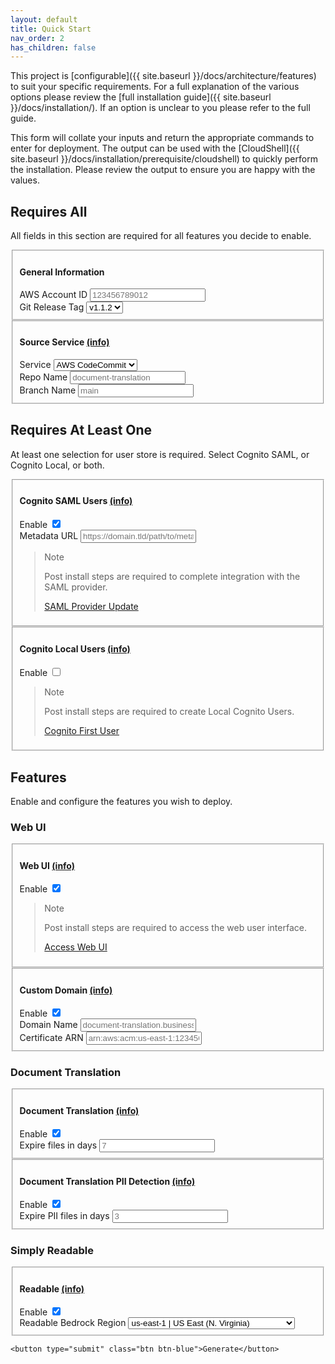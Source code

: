 ```yaml
---
layout: default
title: Quick Start
nav_order: 2
has_children: false
---
```


<!--
Copyright Amazon.com, Inc. or its affiliates. All Rights Reserved.
SPDX-License-Identifier: MIT-0
-->

This project is [configurable]({{ site.baseurl }}/docs/architecture/features) to suit your specific requirements. For a full explanation of the various options please review the [full installation guide]({{ site.baseurl }}/docs/installation/). If an option is unclear to you please refer to the full guide.

This form will collate your inputs and return the appropriate commands to enter for deployment. The output can be used with the [CloudShell]({{ site.baseurl }}/docs/installation/prerequisite/cloudshell) to quickly perform the installation. Please review the output to ensure you are happy with the values.

<code id="result" style="display: none;"></code>
<button id="buttonCopy" style="display: none;"  onclick="copyToClipboard()" class="btn btn-green">Copy</button>
<form id="form">
	<h2>Requires All</h2>
	<p>All fields in this section are required for all features you decide to enable.</p>
	<fieldset>
		<h4>General Information</h4>
		<div class="formOptionGroup">
			<label class="formOptionLabel" for="accountId">AWS Account ID</label>
			<input class="formOptionInput requiredForGitHub" type="text" name="accountId" placeholder="123456789012" maxlength="12" minlength="12" pattern="\d+" required/>
		</div>
		<div class="formOptionGroup">
			<label class="formOptionLabel" for="sourceGitTag">Git Release Tag</label>
			<select id="sourceGitTag" class="formOptionInput" name="sourceGitTag">
                <option value="v1.1.2">v1.1.2</option>
			</select>
		</div>
	</fieldset>
	<fieldset>
		<h4>Source Service <a class="info" target="_blank" href="{{ site.baseurl }}/docs/installation/source-service/">(info)</a></h4>
		<div class="formOptionGroup">
			<label class="formOptionLabel" for="sourceGitService">Service</label>
			<select class="formOptionInput" name="sourceGitService">
				<option value="codecommit">AWS CodeCommit</option>
				<option value="github">GitHub</option>
			</select>
		</div>
		<div class="formOptionGroup isForGitHub isNotForCodeCommit" style="display: none;">
			<label class="formOptionLabel" for="sourceGitRepoOwner">Repo Owner</label>
			<input class="formOptionInput requiredForGitHub" type="text" name="sourceGitRepoOwner" placeholder="username">
		</div>
		<div class="formOptionGroup">
			<label class="formOptionLabel" for="sourceGitRepo">Repo Name</label>
			<input class="formOptionInput" type="text" name="sourceGitRepo" placeholder="document-translation" required>
		</div>
		<div class="formOptionGroup">
			<label class="formOptionLabel" for="sourceGitBranch">Branch Name</label>
			<input class="formOptionInput" type="text" name="sourceGitBranch" placeholder="main" required/>
		</div>
	</fieldset>
	<h2>Requires At Least One</h2>
	<p>At least one selection for user store is required. Select Cognito SAML, or Cognito Local, or both.</p>
	<fieldset>
		<h4>Cognito SAML Users <a class="info" target="_blank" href="{{ site.baseurl }}/docs/installation/configuration/options.html#enable-cognito-saml-provider-users">(info)</a></h4>
		<div class="formOptionGroup">
			<label class="formOptionLabel" for="cognitoSamlUsers">Enable</label>
			<input class="formOptionInput" type="checkbox" name="cognitoSamlUsers" checked/>
		</div>
		<div class="formOptionGroup isForCognitoSamlUsers">
			<label class="formOptionLabel" for="cognitoSamlMetadataUrl">Metadata URL</label>
			<input class="formOptionInput requiredForCognitoSamlUsers" type="text" name="cognitoSamlMetadataUrl" placeholder="https://domain.tld/path/to/metadata.xml?appid=xxxxxxxx-xxxx-xxxx-xxxx-xxxxxxxxxxxx" required/>
		</div>
		<blockquote class="note-title isForCognitoSamlUsers">
			<p>Note</p>
			<p>Post install steps are required to complete integration with the SAML provider.</p>
			<p><a href="{{ site.baseurl }}/docs/installation/post-install/saml-provider-update.html">SAML Provider Update</a></p>
		</blockquote>
	</fieldset>
	<fieldset>
		<h4>Cognito Local Users <a class="info" target="_blank" href="{{ site.baseurl }}/docs/installation/configuration/options.html#enable-cognito-local-users">(info)</a></h4>
		<div class="formOptionGroup">
			<label class="formOptionLabel" for="cognitoLocalUsers">Enable</label>
			<input class="formOptionInput" type="checkbox" name="cognitoLocalUsers"/>
		</div>
		<div class="formOptionGroup isForCognitoLocalUsers" style="display: none;">
			<label class="formOptionLabel" for="cognitoLocalUsersMfa">MFA</label>
			<select class="formOptionInput" name="cognitoLocalUsersMfa">
				<option value="required">Required</option>
				<option value="optional">Optional</option>
				<option value="off">Off</option>
			</select>
		</div>
		<div class="formOptionGroup isForCognitoLocalUsersMfa" style="display: none;">
			<label class="formOptionLabel" for="cognitoLocalUsersMfaOtp">MFA OTP</label>
			<input class="formOptionInput" type="checkbox" name="cognitoLocalUsersMfaOtp"/>
		</div>
		<div class="formOptionGroup isForCognitoLocalUsersMfa" style="display: none;">
			<label class="formOptionLabel" for="cognitoLocalUsersMfaSms">MFA SMS</label>
			<input class="formOptionInput" type="checkbox" name="cognitoLocalUsersMfaSms"/>
		</div>
		<blockquote class="note-title isForCognitoLocalUsers">
			<p>Note</p>
			<p>Post install steps are required to create Local Cognito Users.</p>
			<p><a href="{{ site.baseurl }}/docs/installation/post-install/cognito-first-user.html">Cognito First User</a></p>
		</blockquote>
	</fieldset>
	<h2>Features</h2>
	<p>Enable and configure the features you wish to deploy.</p>
	<h3>Web UI</h3>
	<fieldset>
		<h4>Web UI <a class="info" target="_blank" href="{{ site.baseurl }}/docs/installation/configuration/options.html#enable-web-ui">(info)</a></h4>
		<div class="formOptionGroup">
			<label class="formOptionLabel" for="webUi">Enable</label>
			<input class="formOptionInput" type="checkbox" name="webUi" checked/>
		</div>
		<blockquote class="note-title isForCognitoLocalUsers">
			<p>Note</p>
			<p>Post install steps are required to access the web user interface.</p>
			<p><a href="{{ site.baseurl }}/docs/installation/post-install/web-ui.html">Access Web UI</a></p>
		</blockquote>
	</fieldset>
	<fieldset>
		<h4>Custom Domain <a class="info" target="_blank" href="{{ site.baseurl }}/docs/installation/prerequisite/domain.html">(info)</a></h4>
		<div class="formOptionGroup">
			<label class="formOptionLabel" for="customDomainEnable">Enable</label>
			<input class="formOptionInput" type="checkbox" name="customDomainEnable"  checked/>
		</div>
		<div class="formOptionGroup isForCustomDomain">
			<label class="formOptionLabel" for="customDomainName">Domain Name</label>
			<input class="formOptionInput requiredForCustomDomain" type="text" name="customDomainName" placeholder="document-translation.business.com" required/>
		</div>
		<div class="formOptionGroup isForCustomDomain">
			<label class="formOptionLabel" for="customDomainCert">Certificate ARN</label>
			<input class="formOptionInput requiredForCustomDomain" type="text" name="customDomainCert" placeholder="arn:aws:acm:us-east-1:123456789012:certificate/abcdefgh-1234-5678-9012-ijklmnopqrst" required/>
		</div>
	</fieldset>
	<h3>Document Translation</h3>
	<fieldset>
		<h4>Document Translation <a class="info" target="_blank" href="{{ site.baseurl }}/docs/installation/configuration/options.html#translation--translation-pii">(info)</a></h4>
		<div class="formOptionGroup">
			<label class="formOptionLabel" for="translation">Enable</label>
			<input class="formOptionInput" type="checkbox" name="translation" checked/>
		</div>
		<div class="formOptionGroup isForTranslation">
			<label class="formOptionLabel" for="translationLifecycleDefault">Expire files in days</label>
			<input class="formOptionInput requiredForTranslation" type="number" name="translationLifecycleDefault" min="1" placeholder="7" required/>
		</div>
	</fieldset>
	<fieldset>
		<h4>Document Translation PII Detection <a class="info" target="_blank" href="{{ site.baseurl }}/docs/installation/configuration/options.html#translation--translation-pii">(info)</a></h4>
		<div class="formOptionGroup">
			<label class="formOptionLabel" for="piiDetectionEnable">Enable</label>
			<input class="formOptionInput" type="checkbox" name="piiDetectionEnable" checked/>
		</div>
		<div class="formOptionGroup isForPiiDetection">
			<label class="formOptionLabel" for="piiDetectionLifecycle">Expire PII files in days</label>
			<input class="formOptionInput requiredForPiiDetection" type="number" name="piiDetectionLifecycle" min="1" placeholder="3" required/>
		</div>
	</fieldset>
	<h3>Simply Readable</h3>
	<fieldset>
		<h4>Readable <a class="info" target="_blank" href="{{ site.baseurl }}/docs/installation/configuration/options.html#readable">(info)</a></h4>
		<div class="formOptionGroup">
			<label class="formOptionLabel" for="readable">Enable</label>
			<input class="formOptionInput" type="checkbox" name="readable" checked/>
		</div>
		<div class="formOptionGroup isForReadable">
			<label class="formOptionLabel" for="readableBedrockRegion">Readable Bedrock Region</label>
			<select id="readableBedrockRegion" class="formOptionInput" name="readableBedrockRegion">
                <option value="us-east-1">us-east-1 | US East (N. Virginia)</option>
                <option value="us-west-2">us-west-2 | US West (Oregon)</option>
                <option value="ap-southwest-1">ap-southwest-1 | Asia Pacific (Singapore)</option>
                <option value="ap-northeast-1">ap-northeast-1 | Asia Pacific (Tokyo)</option>
                <option value="eu-central-1">eu-central-1 | Europe (Frankfurt)</option>
			</select>
		</div>
	</fieldset>
	
    <button type="submit" class="btn btn-blue">Generate</button>
</form>
<script src="{{ site.baseurl }}/assets/js/quick-start.js"></script>